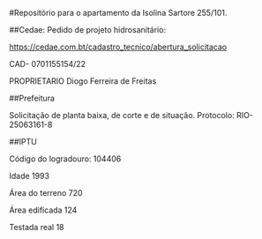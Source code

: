 #Repositório para o apartamento da Isolina Sartore 255/101.


##Cedae:
Pedido de projeto hidrosanitário:

https://cedae.com.bt/cadastro_tecnico/abertura_solicitacao

CAD-
0701155154/22

PROPRIETARIO
Diogo Ferreira de Freitas

##Prefeitura

Solicitação de planta baixa, de corte e de situação.
Protocolo: RIO-25063161-8


##IPTU

Código do logradouro:
104406

Idade
1993

Área do terreno
720

Área edificada
124

Testada real
18


